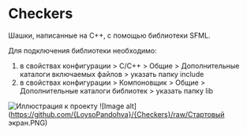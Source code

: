 # Checkers
Шашки, написанные на С++, с помощью библиотеки SFML.

Для подключения библиотеки необходимо:
1. в свойствах конфигурации > C/C++ > Общие > Дополнительные каталоги включаемых файлов > указать папку include
2. в свойствах конфигурации > Компоновщик > Общие > Дополнительные  каталоги библиотек > указать папку lib

![Иллюстрация к проекту](https://github.com/jon/coolproject/raw/master/image/image.png)
![Image alt](https://github.com/{LoysoPandohva}/{Checkers}/raw/Стартовый экран.PNG)
